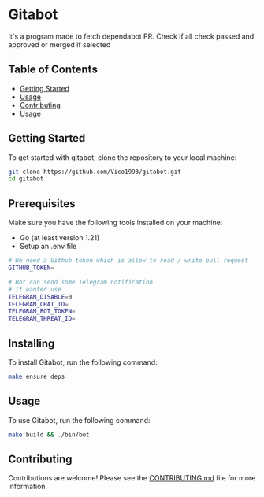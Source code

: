 # Gitabot

It's a program made to fetch dependabot PR. Check if all check passed and approved or merged if selected

## Table of Contents

- [Getting Started](#getting-started)
- [Usage](#usage)
- [Contributing](#contributing)
- [Usage](#usage)

## Getting Started

To get started with gitabot, clone the repository to your local machine:

```sh
git clone https://github.com/Vico1993/gitabot.git
cd gitabot
```

## Prerequisites

Make sure you have the following tools installed on your machine:

- Go (at least version 1.21)
- Setup an .env file

```bash
# We need a Github token which is allow to read / write pull request
GITHUB_TOKEN=

# Bot can send some Telegram notification
# If wanted use
TELEGRAM_DISABLE=0
TELEGRAM_CHAT_ID=
TELEGRAM_BOT_TOKEN=
TELEGRAM_THREAT_ID=
```

## Installing

To install Gitabot, run the following command:

```sh
make ensure_deps
```

## Usage

To use Gitabot, run the following command:

```sh
make build && ./bin/bot
```

## Contributing

Contributions are welcome! Please see the [CONTRIBUTING.md](./CONTRIBUTING.md) file for more information.
